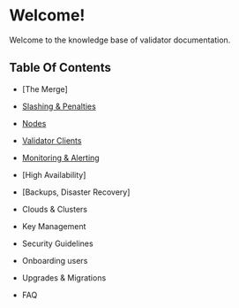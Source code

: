 # Welcome!

Welcome to the knowledge base of validator documentation.

## Table Of Contents

* [The Merge]

* [Slashing & Penalties](reference/slashing-and-penalties.md)

* [Nodes](reference/nodes.md)

* [Validator Clients](reference/validator-clients.md)

* [Monitoring & Alerting](reference/monitoring.md)

* [High Availability]

* [Backups, Disaster Recovery]

* Clouds & Clusters

* Key Management

* Security Guidelines

* Onboarding users

* Upgrades & Migrations

* FAQ
